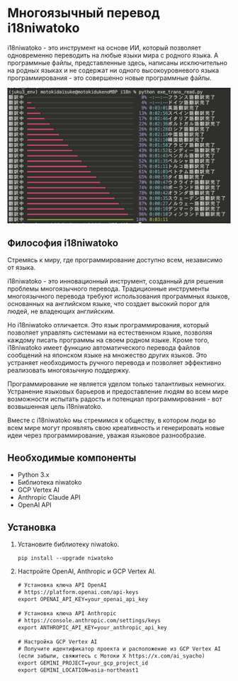 # Многоязычный перевод i18niwatoko

i18niwatoko - это инструмент на основе ИИ, который позволяет одновременно переводить на любые языки мира с родного языка.
А программные файлы, представленные здесь, написаны исключительно на родных языках и не содержат ни одного высокоуровневого языка программирования - это совершенно новые программные файлы.

![i18niwatoko](../readme_rich_progress.png)


## Философия i18niwatoko

Стремясь к миру, где программирование доступно всем, независимо от языка.

i18niwatoko - это инновационный инструмент, созданный для решения проблемы многоязычного перевода. Традиционные инструменты многоязычного перевода требуют использования программных языков, основанных на английском языке, что создает высокий порог для людей, не владеющих английским.

Но i18niwatoko отличается. Это язык программирования, который позволяет управлять системами на естественном языке, позволяя каждому писать программы на своем родном языке. Кроме того, i18niwatoko имеет функцию автоматического перевода файлов сообщений на японском языке на множество других языков. Это устраняет необходимость ручного перевода и позволяет эффективно реализовать многоязычную поддержку.

Программирование не является уделом только талантливых немногих. Устранение языковых барьеров и предоставление людям во всем мире возможности испытать радость и потенциал программирования - вот возвышенная цель i18niwatoko.

Вместе с i18niwatoko мы стремимся к обществу, в котором люди во всем мире могут проявлять свою креативность и генерировать новые идеи через программирование, уважая языковое разнообразие.

## Необходимые компоненты

- Python 3.x
- Библиотека niwatoko
- GCP Vertex AI
- Anthropic Claude API
- OpenAI API

## Установка

1. Установите библиотеку niwatoko.

   ```
   pip install --upgrade niwatoko
   ```

2. Настройте OpenAI, Anthropic и GCP Vertex AI.

   ```
   # Установка ключа API OpenAI
   # https://platform.openai.com/api-keys
   export OPENAI_API_KEY=your_openai_api_key
   
   # Установка ключа API Anthropic
   # https://console.anthropic.com/settings/keys
   export ANTHROPIC_API_KEY=your_anthropic_api_key
   
   # Настройка GCP Vertex AI
   # Получите идентификатор проекта и расположение из GCP Vertex AI (если забыли, свяжитесь с Мотоки X https://x.com/ai_syacho)
   export GEMINI_PROJECT=your_gcp_project_id
   export GEMINI_LOCATION=asia-northeast1
   ```
   
   <!-- Объяснение -->
   <!-- Установите ключи API и настройки проекта для OpenAI, Anthropic и GCP Vertex AI в переменные среды. -->
   <!-- Замените your_openai_api_key, your_anthropic_api_key и your_gcp_project_id на фактические ключи API и идентификатор проекта. -->
   <!-- GEMINI_LOCATION указывает на регион GCP Vertex AI. Здесь мы указываем рег